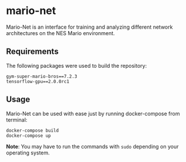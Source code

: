 # mario-net
Mario-Net is an interface for training and analyzing different network architectures on the NES Mario environment.

## Requirements
The following packages were used to build the repository:
```
gym-super-mario-bros==7.2.3
tensorflow-gpu==2.0.0rc1
```

## Usage
Mario-Net can be used with ease just by running docker-compose from terminal:
```
docker-compose build
docker-compose up
```
**Note**: You may have to run the commands with `sudo` depending on your operating system.
